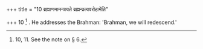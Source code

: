 +++
title = "10 ब्रह्माणमामन्त्रयते ब्रह्मन्प्रत्यवरोहामेति"

+++
10 [^4] . He addresses the Brahman: 'Brahman, we will redescend.'


[^4]:  10, 11. See the note on § 6.

